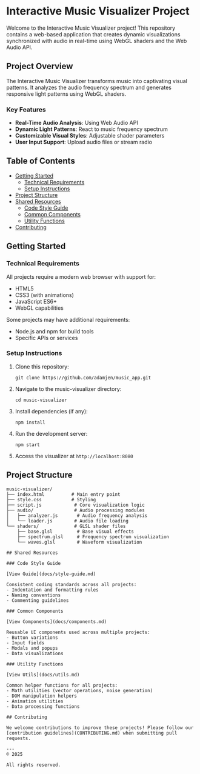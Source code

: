 # Interactive Music Visualizer Project

Welcome to the Interactive Music Visualizer project! This repository contains a web-based application that creates dynamic visualizations synchronized with audio in real-time using WebGL shaders and the Web Audio API.

## Project Overview

The Interactive Music Visualizer transforms music into captivating visual patterns. It analyzes the audio frequency spectrum and generates responsive light patterns using WebGL shaders.

### Key Features

- **Real-Time Audio Analysis**: Using Web Audio API
- **Dynamic Light Patterns**: React to music frequency spectrum
- **Customizable Visual Styles**: Adjustable shader parameters
- **User Input Support**: Upload audio files or stream radio

## Table of Contents

- [Getting Started](#getting-started)
  - [Technical Requirements](#technical-requirements)
  - [Setup Instructions](#setup-instructions)
- [Project Structure](#project-structure)
- [Shared Resources](#shared-resources)
  - [Code Style Guide](docs/style-guide.md)
  - [Common Components](docs/components.md)
  - [Utility Functions](docs/utils.md)
- [Contributing](#contributing)

## Getting Started

### Technical Requirements

All projects require a modern web browser with support for:
- HTML5
- CSS3 (with animations)
- JavaScript ES6+
- WebGL capabilities

Some projects may have additional requirements:
- Node.js and npm for build tools
- Specific APIs or services

### Setup Instructions

1. Clone this repository:
   ```
   git clone https://github.com/adamjen/music_app.git
   ```
2. Navigate to the music-visualizer directory:
   ```
   cd music-visualizer
   ```
3. Install dependencies (if any):
   ```
   npm install
   ```
4. Run the development server:
   ```
   npm start
   ```
5. Access the visualizer at `http://localhost:8080`

## Project Structure

```
music-visualizer/
├── index.html          # Main entry point
├── style.css           # Styling
├── script.js            # Core visualization logic
├── audio/               # Audio processing modules
│   ├── analyzer.js       # Audio frequency analysis
│   └── loader.js        # Audio file loading
└── shaders/             # GLSL shader files
    ├── base.glsl         # Base visual effects
    ├── spectrum.glsl     # Frequency spectrum visualization
    └── waves.glsl        # Waveform visualization

## Shared Resources

### Code Style Guide

[View Guide](docs/style-guide.md)

Consistent coding standards across all projects:
- Indentation and formatting rules
- Naming conventions
- Commenting guidelines

### Common Components

[View Components](docs/components.md)

Reusable UI components used across multiple projects:
- Button variations
- Input fields
- Modals and popups
- Data visualizations

### Utility Functions

[View Utils](docs/utils.md)

Common helper functions for all projects:
- Math utilities (vector operations, noise generation)
- DOM manipulation helpers
- Animation utilities
- Data processing functions

## Contributing

We welcome contributions to improve these projects! Please follow our [contribution guidelines](CONTRIBUTING.md) when submitting pull requests.

---
© 2025

All rights reserved.
